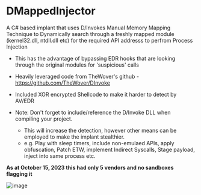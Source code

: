 # DMappedInjector
A C# based implant that uses D/Invokes Manual Memory Mapping Technique to Dynamically search through a freshly mapped module (kernel32.dll, ntdll.dll etc) for the required API addresss to perfrom Process Injection

 * This has the advantage of bypassing EDR hooks that are looking through the original modules for 'suspicious' calls
 
 * Heavily leveraged code from TheWover's github - https://github.com/TheWover/DInvoke
 
 * Included XOR encrypted Shellcode to make it harder to detect by AV/EDR

 * Note: Don't forget to include/reference the D/Invoke DLL when compiling your project.
    * This will increase the detection, however other means can be employed to make the implant stealthier.
    * e.g. Play with sleep timers, include non-emulaed APIs, apply obfuscation, Patch ETW, implement Indirect Syscalls, Stage payload, inject into same process etc.


**As at October 15, 2023 this had only 5 vendors and no sandboxes flagging it**

![image](https://github.com/anans3-gh/DMappedInjector/assets/57995347/1a5ddf4e-657b-4d01-af5d-cd813bc5dd2f)

